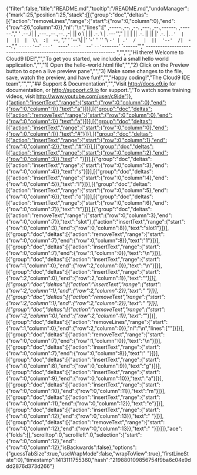 {"filter":false,"title":"README.md","tooltip":"/README.md","undoManager":{"mark":25,"position":25,"stack":[[{"group":"doc","deltas":[{"action":"removeLines","range":{"start":{"row":0,"column":0},"end":{"row":26,"column":0}},"nl":"\n","lines":["     ,-----.,--.                  ,--. ,---.   ,--.,------.  ,------.","    '  .--./|  | ,---. ,--.,--. ,-|  || o   \\  |  ||  .-.  \\ |  .---'","    |  |    |  || .-. ||  ||  |' .-. |`..'  |  |  ||  |  \\  :|  `--, ","    '  '--'\\|  |' '-' ''  ''  '\\ `-' | .'  /   |  ||  '--'  /|  `---.","     `-----'`--' `---'  `----'  `---'  `--'    `--'`-------' `------'","    ----------------------------------------------------------------- ","","","Hi there! Welcome to Cloud9 IDE!","","To get you started, we included a small hello world application.","","1) Open the hello-world.html file","","2) Click on the Preview button to open a live preview pane","","3) Make some changes to the file, save, watch the preview, and have fun!","","Happy coding!","The Cloud9 IDE team","","","## Support & Documentation","","Visit http://docs.c9.io for documentation, or http://support.c9.io for support.","To watch some training videos, visit http://www.youtube.com/user/c9ide"]},{"action":"insertText","range":{"start":{"row":0,"column":0},"end":{"row":0,"column":1}},"text":"a"}]}],[{"group":"doc","deltas":[{"action":"removeText","range":{"start":{"row":0,"column":0},"end":{"row":0,"column":1}},"text":"a"}]}],[{"group":"doc","deltas":[{"action":"insertText","range":{"start":{"row":0,"column":0},"end":{"row":0,"column":1}},"text":"#"}]}],[{"group":"doc","deltas":[{"action":"insertText","range":{"start":{"row":0,"column":1},"end":{"row":0,"column":2}},"text":"#"}]}],[{"group":"doc","deltas":[{"action":"insertText","range":{"start":{"row":0,"column":2},"end":{"row":0,"column":3}},"text":" "}]}],[{"group":"doc","deltas":[{"action":"insertText","range":{"start":{"row":0,"column":3},"end":{"row":0,"column":4}},"text":"s"}]}],[{"group":"doc","deltas":[{"action":"insertText","range":{"start":{"row":0,"column":4},"end":{"row":0,"column":5}},"text":"l"}]}],[{"group":"doc","deltas":[{"action":"insertText","range":{"start":{"row":0,"column":5},"end":{"row":0,"column":6}},"text":"o"}]}],[{"group":"doc","deltas":[{"action":"insertText","range":{"start":{"row":0,"column":6},"end":{"row":0,"column":7}},"text":"t"}]}],[{"group":"doc","deltas":[{"action":"removeText","range":{"start":{"row":0,"column":3},"end":{"row":0,"column":7}},"text":"slot"},{"action":"insertText","range":{"start":{"row":0,"column":3},"end":{"row":0,"column":8}},"text":"slot1"}]}],[{"group":"doc","deltas":[{"action":"removeText","range":{"start":{"row":0,"column":7},"end":{"row":0,"column":8}},"text":"1"}]}],[{"group":"doc","deltas":[{"action":"insertText","range":{"start":{"row":0,"column":7},"end":{"row":1,"column":0}},"text":"\n"}]}],[{"group":"doc","deltas":[{"action":"insertText","range":{"start":{"row":1,"column":0},"end":{"row":2,"column":0}},"text":"\n"}]}],[{"group":"doc","deltas":[{"action":"insertText","range":{"start":{"row":2,"column":0},"end":{"row":2,"column":1}},"text":"*"}]}],[{"group":"doc","deltas":[{"action":"insertText","range":{"start":{"row":2,"column":1},"end":{"row":2,"column":2}},"text":" "}]}],[{"group":"doc","deltas":[{"action":"removeText","range":{"start":{"row":2,"column":1},"end":{"row":2,"column":2}},"text":" "}]}],[{"group":"doc","deltas":[{"action":"removeText","range":{"start":{"row":2,"column":0},"end":{"row":2,"column":1}},"text":"*"}]}],[{"group":"doc","deltas":[{"action":"removeLines","range":{"start":{"row":1,"column":0},"end":{"row":2,"column":0}},"nl":"\n","lines":[""]}]}],[{"group":"doc","deltas":[{"action":"removeText","range":{"start":{"row":0,"column":7},"end":{"row":1,"column":0}},"text":"\n"}]}],[{"group":"doc","deltas":[{"action":"insertText","range":{"start":{"row":0,"column":7},"end":{"row":0,"column":8}},"text":" "}]}],[{"group":"doc","deltas":[{"action":"insertText","range":{"start":{"row":0,"column":8},"end":{"row":0,"column":9}},"text":"g"}]}],[{"group":"doc","deltas":[{"action":"insertText","range":{"start":{"row":0,"column":9},"end":{"row":0,"column":10}},"text":"a"}]}],[{"group":"doc","deltas":[{"action":"insertText","range":{"start":{"row":0,"column":10},"end":{"row":0,"column":11}},"text":"m"}]}],[{"group":"doc","deltas":[{"action":"insertText","range":{"start":{"row":0,"column":11},"end":{"row":0,"column":12}},"text":"e"}]}],[{"group":"doc","deltas":[{"action":"insertText","range":{"start":{"row":0,"column":12},"end":{"row":0,"column":13}},"text":" "}]}],[{"group":"doc","deltas":[{"action":"removeText","range":{"start":{"row":0,"column":12},"end":{"row":0,"column":13}},"text":" "}]}]]},"ace":{"folds":[],"scrolltop":0,"scrollleft":0,"selection":{"start":{"row":0,"column":12},"end":{"row":0,"column":12},"isBackwards":false},"options":{"guessTabSize":true,"useWrapMode":false,"wrapToView":true},"firstLineState":0},"timestamp":1413111755360,"hash":"219880109856754f9ba6c04e9ddd2876d373d266"}
